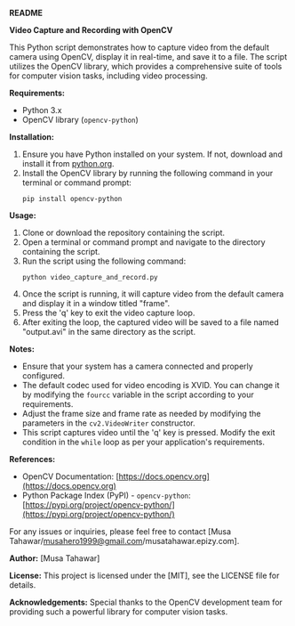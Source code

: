 **README**

**Video Capture and Recording with OpenCV**

This Python script demonstrates how to capture video from the default camera using OpenCV, display it in real-time, and save it to a file. The script utilizes the OpenCV library, which provides a comprehensive suite of tools for computer vision tasks, including video processing.

**Requirements:**
- Python 3.x
- OpenCV library (`opencv-python`)

**Installation:**
1. Ensure you have Python installed on your system. If not, download and install it from [python.org](https://www.python.org/downloads/).
2. Install the OpenCV library by running the following command in your terminal or command prompt:
   ```
   pip install opencv-python
   ```

**Usage:**
1. Clone or download the repository containing the script.
2. Open a terminal or command prompt and navigate to the directory containing the script.
3. Run the script using the following command:
   ```
   python video_capture_and_record.py
   ```
4. Once the script is running, it will capture video from the default camera and display it in a window titled "frame".
5. Press the 'q' key to exit the video capture loop.
6. After exiting the loop, the captured video will be saved to a file named "output.avi" in the same directory as the script.

**Notes:**
- Ensure that your system has a camera connected and properly configured.
- The default codec used for video encoding is XVID. You can change it by modifying the `fourcc` variable in the script according to your requirements.
- Adjust the frame size and frame rate as needed by modifying the parameters in the `cv2.VideoWriter` constructor.
- This script captures video until the 'q' key is pressed. Modify the exit condition in the `while` loop as per your application's requirements.

**References:**
- OpenCV Documentation: [https://docs.opencv.org](https://docs.opencv.org)
- Python Package Index (PyPI) - `opencv-python`: [https://pypi.org/project/opencv-python/](https://pypi.org/project/opencv-python/)

For any issues or inquiries, please feel free to contact [Musa Tahawar/musahero1999@gmail.com/musatahawar.epizy.com]. 

**Author:** [Musa Tahawar]

**License:** This project is licensed under the [MIT], see the LICENSE file for details.

**Acknowledgements:**
Special thanks to the OpenCV development team for providing such a powerful library for computer vision tasks.
